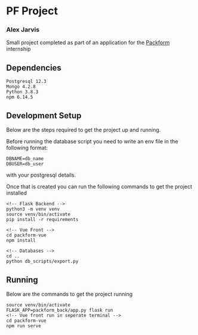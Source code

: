 # PF Project
### Alex Jarvis

Small project completed as part of an application for the [Packform](https://www.packform.io/) internship

## Dependencies
```
Postgresql 12.3
Mongo 4.2.8
Python 3.8.3
npm 6.14.5
```

## Development Setup

Below are the steps required to get the project up and running.

Before running the database script you need to write an env file in the following format:
```
DBNAME=db_name
DBUSER=db_user
```
with your postgresql details.

Once that is created you can run the following commands to get the project installed

```
<!-- Flask Backend -->
python3 -m venv venv
source venv/bin/activate
pip install -r requirements

<!-- Vue Front -->
cd packform-vue
npm install

<!-- Databases -->
cd ..
python db_scripts/export.py
```

## Running

Below are the commands to get the project running
```
source venv/bin/activate
FLASK_APP=packform_back/app.py flask run
<!-- Vue front run in seperate terminal -->
cd packform-vue
npm run serve
```
